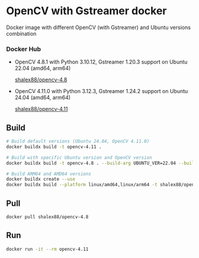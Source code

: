 # OpenCV with Gstreamer docker

Docker image with different OpenCV (with Gstreamer) and Ubuntu versions combination

### Docker Hub

* OpenCV 4.8.1 with Python 3.10.12, Gstreamer 1.20.3 support on Ubuntu 22.04 (amd64, arm64)

    [shalex88/opencv-4.8](https://hub.docker.com/r/shalex88/opencv-4.8)

* OpenCV 4.11.0 with Python 3.12.3, Gstreamer 1.24.2 support on Ubuntu 24.04 (amd64, arm64)

    [shalex88/opencv-4.11](https://hub.docker.com/r/shalex88/opencv-4.11)

## Build

```bash
# Build default versions (Ubuntu 24.04, OpenCV 4.11.0)
docker buildx build -t opencv-4.11 .

# Build with specific Ubuntu version and OpenCV version
docker buildx build -t opencv-4.8 . --build-arg UBUNTU_VER=22.04 --build-arg OPENCV_VER=4.8.1

# Build ARM64 and AMD64 versions
docker buildx create --use
docker buildx build --platform linux/amd64,linux/arm64 -t shalex88/opencv-4.8:latest . --build-arg UBUNTU_VER=22.04 --build-arg OPENCV_VER=4.8.1 --load
```

## Pull

```bash
docker pull shalex88/opencv-4.8
```

## Run

```bash
docker run -it --rm opencv-4.11
```